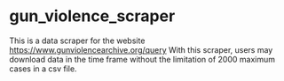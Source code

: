 # gun_violence_scraper
This is a data scraper for the website https://www.gunviolencearchive.org/query
With this scraper, users may download data in the time frame without the limitation of 2000 maximum cases in a csv file. 
